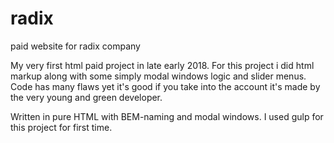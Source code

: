 # radix
paid website for radix company

My very first html paid project in late early 2018. 
For this project i did html markup along with some simply modal windows logic and slider menus. Code has many flaws yet it's good if you take into the account it's made by
the very young and green developer. 

Written in pure HTML with BEM-naming and modal windows. 
I used gulp for this project for first time. 
